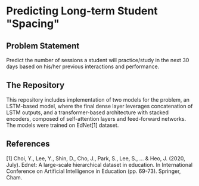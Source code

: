 <h1> Predicting Long-term Student "Spacing" </h1>
 
 <h2> Problem Statement </h2>
 Predict the number of sessions a student will practice/study in the next 30 days based on his/her previous interactions and performance. 
  
 <h2> The Repository </h2> 
  This repository includes implementation of two models for the problem, an LSTM-based model, where the final dense layer leverages concatenation of LSTM outputs, and a transformer-based architecture with stacked encoders, composed of self-attention layers and feed-forward networks. The models were trained on EdNet[1] dataset.
  

 <h2> References </h2>
[1] Choi, Y., Lee, Y., Shin, D., Cho, J., Park, S., Lee, S., ... & Heo, J. (2020, July). Ednet: A large-scale hierarchical dataset in education. In International Conference on Artificial Intelligence in Education (pp. 69-73). Springer, Cham.


